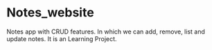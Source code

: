# Notes_website
Notes app with CRUD features. In which we can add, remove, list and update notes.
It is an Learning Project.

